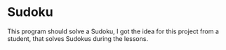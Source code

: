 # Sudoku
This program should solve a Sudoku, I got the idea for this
project from a student, that solves Sudokus during the lessons. 
